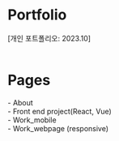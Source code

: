 <h1> Portfolio </h1>


[개인 포트폴리오: 2023.10]
<br>
<br>

<h1> Pages </h1>
- About<br>
- Front end project(React, Vue)<br>
- Work_mobile<br>
- Work_webpage (responsive)<br>
<br>








